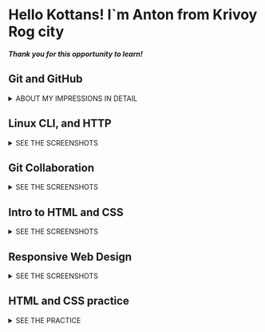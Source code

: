 # Hello Kottans! I`m Anton from Krivoy Rog city
***Thank you for this opportunity to learn!***
## Git and GitHub
<details>
<summary>ABOUT MY IMPRESSIONS IN DETAIL</summary>
### First step:
> **Coursera** https://www.coursera.org/learn/introduction-git-github
I studied the materials of the Coursera course.
It was an interesting experience due to the lab works.
<details>
<summary>SEE THE SCREENSHOT</summary>

![image](git_basic/Coursera1week.jpg)
![image](git_basic/coursera2week.jpg)
</details>
---
### Second step:
> **Learn Git Branching** https://learngitbranching.js.org/
<details>
<summary>SEE THE SCREENSHOT</summary>

![image](git_basic/Git-test.jpg)
![image](git_basic/git-test2.jpg)
</details>

I also highlighted the interesting things about  `git fetch/pull/push origin source:destination`

</details>

## Linux CLI, and HTTP


<details>
<summary>SEE THE SCREENSHOTS</summary>

![Learn Linux Commands](task_linux_cli/linux.jpg)
![Learn Linux Commands](task_linux_cli/linux2.jpg)
![Learn Linux Commands](task_linux_cli/linux3.jpg)
![Learn Linux Commands](task_linux_cli/linux4.jpg)

</details>

## Git Collaboration


<details>
<summary>SEE THE SCREENSHOTS</summary>

![image](task_git_collaboration/coursera3week.jpg)
![image](task_git_collaboration/coursera4week.jpg)
![image](task_git_collaboration/Git-test.jpg)
![image](task_git_collaboration/git-test2.jpg)

</details>

## Intro to HTML and CSS


<details>
<summary>SEE THE SCREENSHOTS</summary>

![image](task_html_css_intro/html_css_week1.jpg)
![image](task_html_css_intro/html_css_week2.jpg)
![image](task_html_css_intro/Test.jpg)

</details>

## Responsive Web Design


<details>
<summary>SEE THE SCREENSHOTS</summary>

![image](task_responsive_web_design/scrnli_01-09-2022_09-14-22.png)
![image](task_responsive_web_design/scrnli_01-09-2022_18-33-43.png)

</details>

## HTML and CSS practice


<details>
<summary>SEE THE PRACTICE</summary>

[Demo](https://malenkoak.github.io/Popup/)
[Code basic](https://github.com/MalenkoAK/kottan-frontend/tree/main/Popup)
